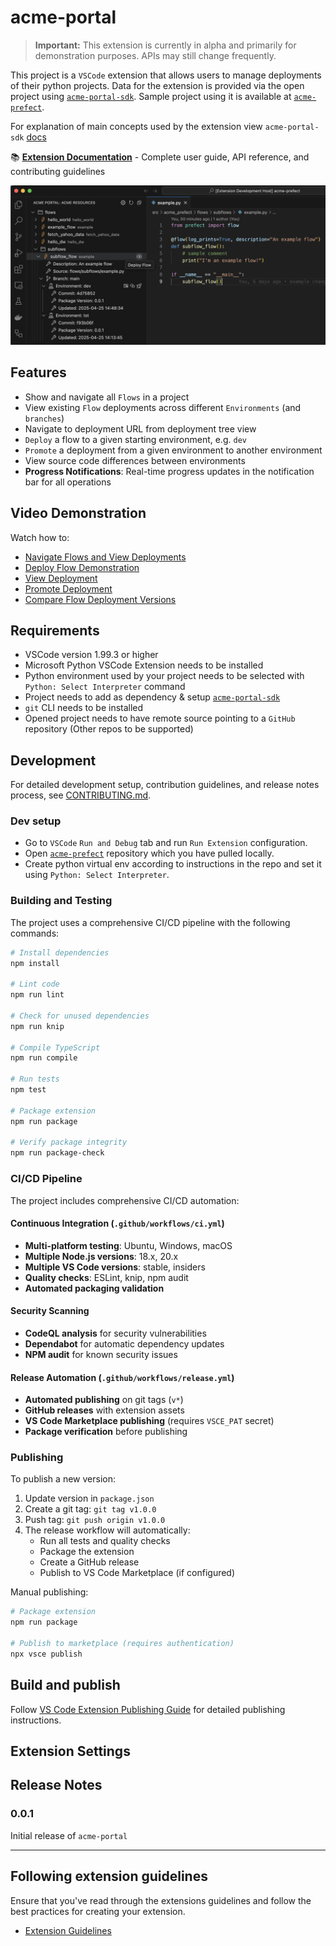 # acme-portal

> **Important:** This extension is currently in alpha and primarily for demonstration purposes. APIs may still change frequently.

This project is a `VSCode` extension that allows users to manage deployments of their python projects. Data for the extension is provided via the open project using [`acme-portal-sdk`](https://github.com/blackwhitehere/acme-portal-sdk). Sample project using it is available at [`acme-prefect`](https://github.com/blackwhitehere/acme-prefect).

For explanation of main concepts used by the extension view `acme-portal-sdk` [docs](https://blackwhitehere.github.io/acme-portal-sdk/)

📚 **[Extension Documentation](https://blackwhitehere.github.io/acme-portal/)** - Complete user guide, API reference, and contributing guidelines

![acme-portal](https://raw.githubusercontent.com/blackwhitehere/acme-portal/main/media/acme_portal_screen2.png)

## Features

* Show and navigate all `Flows` in a project
* View existing `Flow` deployments across different `Environments` (and `branches`)
* Navigate to deployment URL from deployment tree view
* `Deploy` a flow to a given starting environment, e.g. `dev`
* `Promote` a deployment from a given environment to another environment
* View source code differences between environments
* **Progress Notifications**: Real-time progress updates in the notification bar for all operations

## Video Demonstration

Watch how to:

* [Navigate Flows and View Deployments](https://vimeo.com/1078687975/38ca31d450?share=copy "Navigate Flows and View Deployments")
* [Deploy Flow Demonstration](https://vimeo.com/1078676313/8c957e07db?share=copy "Deploy Flow Demonstration")
* [View Deployment](https://vimeo.com/1078680347/53b0f567f0?share=copy "View Deployment")
* [Promote Deployment](https://vimeo.com/1078686510/fcf1ce0d2c?share=copy "Promote Deployment")
* [Compare Flow Deployment Versions](https://vimeo.com/1078701794/21ed88bdf9?share=copy "Compare Flow Deployment Versions")

## Requirements

* VSCode version 1.99.3 or higher
* Microsoft Python VSCode Extension needs to be installed
* Python environment used by your project needs to be selected with `Python: Select Interpreter` command
* Project needs to add as dependency & setup [`acme-portal-sdk`](https://blackwhitehere.github.io/acme-portal-sdk)
* `git` CLI needs to be installed
* Opened project needs to have remote source pointing to a `GitHub` repository (Other repos to be supported)

## Development

For detailed development setup, contribution guidelines, and release notes process, see [CONTRIBUTING.md](CONTRIBUTING.md).

### Dev setup

* Go to `VSCode` `Run and Debug` tab and run `Run Extension` configuration.
* Open [`acme-prefect`](https://github.com/blackwhitehere/acme-prefect) repository which you have pulled locally.
* Create python virtual env according to instructions in the repo and set it using `Python: Select Interpreter`.

### Building and Testing

The project uses a comprehensive CI/CD pipeline with the following commands:

```bash
# Install dependencies
npm install

# Lint code
npm run lint

# Check for unused dependencies
npm run knip

# Compile TypeScript
npm run compile

# Run tests
npm test

# Package extension
npm run package

# Verify package integrity
npm run package-check
```

### CI/CD Pipeline

The project includes comprehensive CI/CD automation:

#### Continuous Integration (`.github/workflows/ci.yml`)
- **Multi-platform testing**: Ubuntu, Windows, macOS
- **Multiple Node.js versions**: 18.x, 20.x  
- **Multiple VS Code versions**: stable, insiders
- **Quality checks**: ESLint, knip, npm audit
- **Automated packaging validation**

#### Security Scanning
- **CodeQL analysis** for security vulnerabilities
- **Dependabot** for automatic dependency updates
- **NPM audit** for known security issues

#### Release Automation (`.github/workflows/release.yml`)
- **Automated publishing** on git tags (`v*`)
- **GitHub releases** with extension assets
- **VS Code Marketplace publishing** (requires `VSCE_PAT` secret)
- **Package verification** before publishing

### Publishing

To publish a new version:

1. Update version in `package.json`
2. Create a git tag: `git tag v1.0.0`
3. Push tag: `git push origin v1.0.0`
4. The release workflow will automatically:
   - Run all tests and quality checks
   - Package the extension
   - Create a GitHub release
   - Publish to VS Code Marketplace (if configured)

Manual publishing:
```bash
# Package extension
npm run package

# Publish to marketplace (requires authentication)
npx vsce publish
```

## Build and publish

Follow [VS Code Extension Publishing Guide](https://code.visualstudio.com/api/working-with-extensions/publishing-extension) for detailed publishing instructions.

## Extension Settings

## Release Notes

### 0.0.1

Initial release of `acme-portal`

---

## Following extension guidelines

Ensure that you've read through the extensions guidelines and follow the best practices for creating your extension.

* [Extension Guidelines](https://code.visualstudio.com/api/references/extension-guidelines)